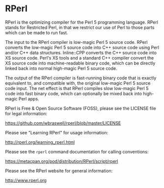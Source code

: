 RPerl
=====

RPerl is the optimizing compiler for the Perl 5 programming language.  RPerl stands for Restricted Perl, in that we restrict our use of Perl to those parts which can be made to run fast.

The input to the RPerl compiler is low-magic Perl 5 source code.  RPerl converts the low-magic Perl 5 source code into C++ source code using Perl and/or C++ data structures.  Inline::CPP converts the C++ source code into XS source code.  Perl's XS tools and a standard C++ compiler convert the XS source code into machine-readable binary code, which can be directly linked back into normal high-magic Perl 5 source code.  

The output of the RPerl compiler is fast-running binary code that is exactly equivalent to, and compatible with, the original low-magic Perl 5 source code input.  The net effect is that RPerl compiles slow low-magic Perl 5 code into fast binary code, which can optionally be mixed back into high-magic Perl apps.

RPerl is Free & Open Source Software (FOSS), please see the LICENSE file for legal information:

<a href="https://github.com/wbraswell/rperl/blob/master/LICENSE">https://github.com/wbraswell/rperl/blob/master/LICENSE</a>

Please see "Learning RPerl" for usage information:

<a href="http://rperl.org/learning_rperl.html">http://rperl.org/learning_rperl.html</a>

Please see the `rperl` command documentation for calling conventions:

<a href="https://metacpan.org/pod/distribution/RPerl/script/rperl">https://metacpan.org/pod/distribution/RPerl/script/rperl</a>

Please see the RPerl website for general information:

<a href="http://www.rperl.org">http://www.rperl.org</a>

